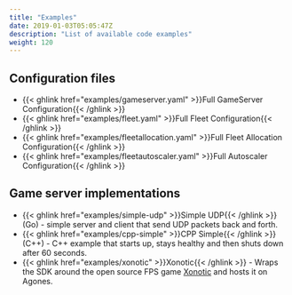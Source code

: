 ```yaml
---
title: "Examples"
date: 2019-01-03T05:05:47Z
description: "List of available code examples"
weight: 120
---
```


## Configuration files
- {{< ghlink href="examples/gameserver.yaml" >}}Full GameServer Configuration{{< /ghlink >}}
- {{< ghlink href="examples/fleet.yaml" >}}Full Fleet Configuration{{< /ghlink >}}
- {{< ghlink href="examples/fleetallocation.yaml" >}}Full Fleet Allocation Configuration{{< /ghlink >}}
- {{< ghlink href="examples/fleetautoscaler.yaml" >}}Full Autoscaler Configuration{{< /ghlink >}}

## Game server implementations

- {{< ghlink href="examples/simple-udp" >}}Simple UDP{{< /ghlink >}} (Go) - simple server and client that send UDP packets back and forth.
- {{< ghlink href="examples/cpp-simple" >}}CPP Simple{{< /ghlink >}} (C++) - C++ example that starts up, stays healthy and then shuts down after 60 seconds.
- {{< ghlink href="examples/xonotic" >}}Xonotic{{< /ghlink >}} - Wraps the SDK around the open source FPS game [Xonotic](http://www.xonotic.org) and hosts it on Agones.
